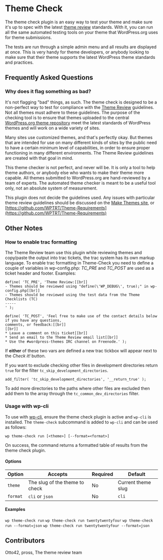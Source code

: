 # Theme Check

The theme check plugin is an easy way to test your theme and make sure it's up to spec with the latest [theme review](https://make.wordpress.org/themes/handbook/review/) standards. With it, you can run all the same automated testing tools on your theme that WordPress.org uses for theme submissions.

The tests are run through a simple admin menu and all results are displayed at once. This is very handy for theme developers, or anybody looking to make sure that their theme supports the latest WordPress theme standards and practices.

## Frequently Asked Questions

### Why does it flag something as bad?

It's not flagging "bad" things, as such. The theme check is designed to be a non-perfect way to test for compliance with the [Theme Review](https://make.wordpress.org/themes/handbook/review/) guidelines. Not all themes must adhere to these guidelines. The purpose of the checking tool is to ensure that themes uploaded to the central [WordPress.org theme repository](http://wordpress.org/themes/) meet the latest standards of WordPress themes and will work on a wide variety of sites.

Many sites use customized themes, and that's perfectly okay. But themes that are intended for use on many different kinds of sites by the public need to have a certain minimum level of capabilities, in order to ensure proper functioning in many different environments. The Theme Review guidelines are created with that goal in mind.

This theme checker is not perfect, and never will be. It is only a tool to help theme authors, or anybody else who wants to make their theme more capable. All themes submitted to WordPress.org are hand-reviewed by a team of experts. The automated theme checker is meant to be a useful tool only, not an absolute system of measurement.

This plugin does not decide the guidelines used. Any issues with particular theme review guidelines should be discussed on the [Make Themes site](https://make.wordpress.org/themes), or [https://github.com/WPTRT/Theme-Requirements](https://github.com/WPTRT/Theme-Requirements)

## Other Notes

### How to enable trac formatting
The Theme Review team use this plugin while reviewing themes and copy/paste the output into trac tickets, the trac system has its own markup language.
To enable trac formatting in Theme-Check you need to define a couple of variables in wp-config.php:
*TC_PRE* and *TC_POST* are used as a ticket header and footer.
Examples:
```
define( 'TC_PRE', 'Theme Review:[[br]]
- Themes should be reviewed using "define(\'WP_DEBUG\', true);" in wp-config.php[[br]]
- Themes should be reviewed using the test data from the Theme Checklists (TC)
-----
' );
```

```
define( 'TC_POST', 'Feel free to make use of the contact details below if you have any questions,
comments, or feedback:[[br]]
[[br]]
* Leave a comment on this ticket[[br]]
* Send an email to the Theme Review email list[[br]]
* Use the #wordpress-themes IRC channel on Freenode.' );
```

If **either** of these two vars are defined a new trac tickbox will appear next to the *Check it!* button.

If you want to exclude checking other files in development directories return `true` for the filter `tc_skip_development_directories`.

```
add_filter( 'tc_skip_development_directories', '__return_true' );
```

To add more directories to the paths where other files are excluded then add them to the array through the `tc_common_dev_directories` filter.

### Usage with wp-cli

To use with [wp-cli](https://wp-cli.org/), ensure the theme check plugin is active and `wp-cli` is installed. The `theme-check` subcommand is added to `wp-cli` and can be used as follows:

`wp theme-check run [<theme>] [--format=<format>]`

On success, the command returns a formatted table of results from the theme check plugin.

#### Options
| Option | Accepts | Required | Default
| -- | -- | -- | -- | 
| `theme` | The slug of the theme to check | No | Current theme slug
| `format` | `cli` or `json` | No | `cli`

#### Examples
`wp theme-check run`
`wp theme-check run twentytwentyfour`
`wp theme-check run --format=json`
`wp theme-check run twentytwentyfour --format=json`

## Contributors
Otto42, pross, The theme review team
